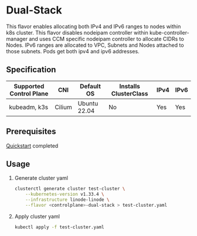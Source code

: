 # Dual-Stack

This flavor enables allocating both IPv4 and IPv6 ranges to nodes within k8s cluster. This flavor disables nodeipam controller within kube-controller-manager and uses CCM specific nodeipam controller to allocate CIDRs to Nodes. IPv6 ranges are allocated to VPC, Subnets and Nodes attached to those subnets.  Pods get both ipv4 and ipv6 addresses.

## Specification
| Supported Control Plane | CNI    | Default OS   | Installs ClusterClass | IPv4 | IPv6 |
|-------------------------|--------|--------------|-----------------------|------|------|
| kubeadm, k3s            | Cilium | Ubuntu 22.04 | No                    | Yes  | Yes  |

## Prerequisites
[Quickstart](../getting-started.md) completed
## Usage
1. Generate cluster yaml
    ```bash
    clusterctl generate cluster test-cluster \
        --kubernetes-version v1.33.4 \
        --infrastructure linode-linode \
        --flavor <controlplane>-dual-stack > test-cluster.yaml
    ```
2. Apply cluster yaml
    ```bash
    kubectl apply -f test-cluster.yaml
    ```
